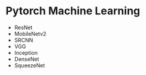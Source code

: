 # Pytorch Machine Learning

- ResNet
- MobileNetv2
- SRCNN
- VGG
- Inception
- DenseNet
- SqueezeNet